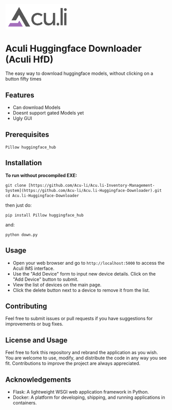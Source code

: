 <img src="https://raw.githubusercontent.com/Fischherboot/Aculi/main/watermark-no-bg.png" alt="download.png" width="200" />

# Aculi Huggingface Downloader (Aculi HfD)

The easy way to download huggingface models, without clicking on a button fifty times

## Features

- Can download Models
- Doesnt support gated Models yet
- Ugly GUI

## Prerequisites

```Pillow huggingface_hub```

## Installation

**To run without procompiled EXE:**

    git clone [https://github.com/Acu-li/Acu.li-Inventory-Management-System](https://github.com/Acu-li/Acu.li-Huggingface-Downloader).git
    cd Acu.li-Huggingface-Downloader
    
then just do:

    pip install Pillow huggingface_hub
    
and:

    python down.py
    
## Usage

- Open your web browser and go to `http://localhost:5000` to access the Aculi IMS interface.
- Use the "Add Device" form to input new device details. Click on the "Add Device" button to submit.
- View the list of devices on the main page.
- Click the delete button next to a device to remove it from the list.

## Contributing

Feel free to submit issues or pull requests if you have suggestions for improvements or bug fixes.

## License and Usage

Feel free to fork this repository and rebrand the application as you wish. You are welcome to use, modify, and distribute the code in any way you see fit. Contributions to improve the project are always appreciated.

## Acknowledgements

- Flask: A lightweight WSGI web application framework in Python.
- Docker: A platform for developing, shipping, and running applications in containers.

